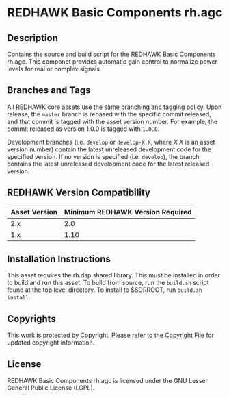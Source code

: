 # REDHAWK Basic Components rh.agc
 
## Description

Contains the source and build script for the REDHAWK Basic Components rh.agc.
This componet provides automatic gain control to normalize power levels for real
or complex signals.

## Branches and Tags

All REDHAWK core assets use the same branching and tagging policy. Upon release,
the `master` branch is rebased with the specific commit released, and that
commit is tagged with the asset version number. For example, the commit released
as version 1.0.0 is tagged with `1.0.0`.

Development branches (i.e. `develop` or `develop-X.X`, where *X.X* is an asset
version number) contain the latest unreleased development code for the specified
version. If no version is specified (i.e. `develop`), the branch contains the
latest unreleased development code for the latest released version.

## REDHAWK Version Compatibility

| Asset Version | Minimum REDHAWK Version Required |
| ------------- | -------------------------------- |
| 2.x           | 2.0                              |
| 1.x           | 1.10                             |

## Installation Instructions
This asset requires the rh.dsp shared library. This must be installed in order
to build and run this asset. To build from source, run the `build.sh` script
found at the top level directory. To install to $SDRROOT, run `build.sh
install`.

## Copyrights

This work is protected by Copyright. Please refer to the
[Copyright File](COPYRIGHT) for updated copyright information.

## License

REDHAWK Basic Components rh.agc is licensed under the GNU Lesser General Public
License (LGPL).

